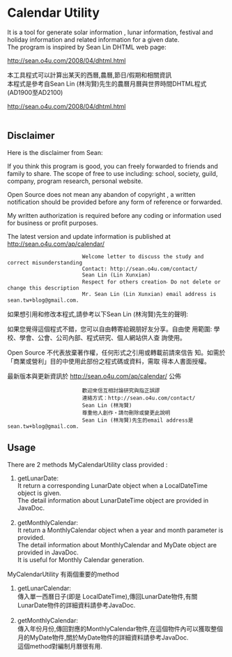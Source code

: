 # Calendar Utility
It is a tool for generate solar information , lunar information, festival and holiday information and related information for a given date.<br>
The program is inspired by Sean Lin DHTML web page:

<a href="http://sean.o4u.com/2008/04/dhtml.html">http://sean.o4u.com/2008/04/dhtml.html</a>


本工具程式可以計算出某天的西曆,農曆,節日/假期和相關資訊<br>
本程式是參考自Sean Lin (林洵賢)先生的農曆月曆與世界時間DHTML程式(AD1900至AD2100)<br> 

<a href="http://sean.o4u.com/2008/04/dhtml.html">http://sean.o4u.com/2008/04/dhtml.html</a><br><br>

## Disclaimer

Here is the disclaimer from Sean:

If you think this program is good, you can freely forwarded to friends and family to share. The scope of free to use including: school, society, guild, company, program research, personal website.

Open Source does not mean any abandon of copyright , a written notification should be provided before any form of reference or forwarded.

My written authorization is required before any coding or information used for business or profit purposes.

The latest version and update information is published at http://sean.o4u.com/ap/calendar/

                            Welcome letter to discuss the study and correct misunderstanding
                            Contact: http://sean.o4u.com/contact/
                            Sean Lin (Lin Xunxian)
                            Respect for others creation‧ Do not delete or change this description
                            Mr. Sean Lin (Lin Xunxian) email address is sean.tw+blog@gmail.com.
                            

如果想引用和修改本程式,請參考以下Sean Lin (林洵賢)先生的聲明:

如果您覺得這個程式不錯，您可以自由轉寄給親朋好友分享。自由使 用範圍: 學校、學會、公會、公司內部、程式研究、個人網站供人查 詢使用。

Open Source 不代表放棄著作權，任何形式之引用或轉載前請來信告 知。如需於「商業或營利」目的中使用此部份之程式碼或資料，需取 得本人書面授權。

最新版本與更新資訊於 http://sean.o4u.com/ap/calendar/ 公佈

                            歡迎來信互相討論研究與指正誤謬
                            連絡方式：http://sean.o4u.com/contact/
                            Sean Lin (林洵賢)
                            尊重他人創作‧請勿刪除或變更此說明
                            Sean Lin (林洵賢)先生的email address是sean.tw+blog@gmail.com.
         
## Usage

There are 2 methods MyCalendarUtility class provided :
<ol>
	<li>
		getLunarDate:<br> 
		It return a corresponding LunarDate object when a LocalDateTime object is given.<br>
		The detail information about LunarDateTime object are provided in JavaDoc. 
	</li><br>
	<li> 
		getMonthlyCalendar:<br>	
		It return a MonthlyCalendar object when a year and month parameter is provided.<br>
		The detail information about MonthlyCalendar and MyDate object are provided in JavaDoc.<br>
		It is useful for Monthly Calendar generation.
	</li>	
</ol>	
MyCalendarUtility 有兩個重要的method
<ol>
	<li>
		getLunarCalendar:<br>
		傳入單一西曆日子(即是 LocalDateTime),傳回LunarDate物件,有關LunarDate物件的詳細資料請參考JavaDoc.
	</li><br>
	<li>
		getMonthlyCalendar:<br>
		傳入年份月份,傳回對應的MonthlyCalendar物件,在這個物件內可以獲取整個月的MyDate物件,關於MyDate物件的詳細資料請參考JavaDoc.<br>
		這個method對編制月曆很有用.
	</li>
</ol>	
	
